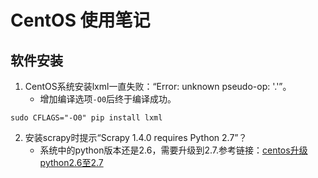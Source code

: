 # CentOS 使用笔记

## 软件安装

1. CentOS系统安装lxml一直失败：“Error: unknown pseudo-op: '.'”。
    - 增加编译选项`-O0`后终于编译成功。
```
sudo CFLAGS="-O0" pip install lxml
```

2. 安装scrapy时提示“Scrapy 1.4.0 requires Python 2.7”？
    - 系统中的python版本还是2.6，需要升级到2.7.参考链接：[centos升级python2.6至2.7](https://zhuanlan.zhihu.com/p/22008289)

